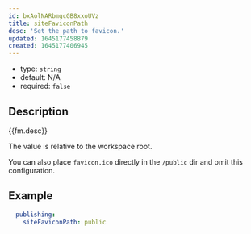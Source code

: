 ```yaml
---
id: bxAolNARbmgcGB8xxoUVz
title: siteFaviconPath
desc: 'Set the path to favicon.'
updated: 1645177458879
created: 1645177406945
---
```


- type: `string`
- default: N/A
- required: `false`

## Description
{{fm.desc}}

The value is relative to the workspace root.

You can also place `favicon.ico` directly in the `/public` dir and omit this configuration.

## Example

```yml
  publishing:
    siteFaviconPath: public
```
